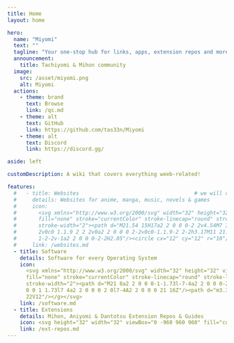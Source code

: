 ```yaml
---
title: Home
layout: home

hero:
  name: "Miyomi"
  text: ""
  tagline: "Your one-stop hub for links, apps, extension repos and more! 🌟"
  announcement:
    title: Tachiyomi & Mihon community
  image:
    src: /asset/miyomi.png
    alt: Miyomi
  actions:
    - theme: brand
      text: Browse
      link: /qs.md
    - theme: alt
      text: GitHub
      link: https://github.com/tas33n/Miyomi
    - theme: alt
      text: Discord
      link: https://discord.gg/

aside: left

customDescription: A wiki that covers everything weeb-related!

features:
  #   - title: Websites                                     # we will cook something here later
  #     details: Websites for anime, manga, music, novels & games
  #     icon:
  #       <svg xmlns="http://www.w3.org/2000/svg" width="32" height="32" viewBox="0 0 24 24"><g
  #       fill="none" stroke="currentColor" stroke-linecap="round" stroke-linejoin="round"
  #       stroke-width="2"><path d="M21.54 15H17a2 2 0 0 0-2 2v4.54M7 3.34V5a3 3 0 0 0 3 3v0a2 2 0 0 1 2
  #       2v0c0 1.1.9 2 2 2v0a2 2 0 0 0 2-2v0c0-1.1.9-2 2-2h3.17M11 21.95V18a2 2 0 0 0-2-2v0a2 2 0 0
  #       1-2-2v-1a2 2 0 0 0-2-2H2.05"/><circle cx="12" cy="12" r="10"/></g></svg>
  #     link: /websites.md
  - title: Software
    details: Software for every Operating System
    icon:
      <svg xmlns="http://www.w3.org/2000/svg" width="32" height="32" viewBox="0 0 24 24"><g
      fill="none" stroke="currentColor" stroke-linecap="round" stroke-linejoin="round"
      stroke-width="2"><path d="M21 8a2 2 0 0 0-1-1.73l-7-4a2 2 0 0 0-2 0l-7 4A2 2 0 0 0 3 8v8a2 2 0
      0 0 1 1.73l7 4a2 2 0 0 0 2 0l7-4A2 2 0 0 0 21 16Z"/><path d="m3.3 7l8.7 5l8.7-5M12
      22V12"/></g></svg>
    link: /software.md
  - title: Extensions
    details: Mihon, Aniyomi & Dantotsu Extension Repos & Guides
    icon: <svg height="32" width="32" viewBox="0 -960 960 960" fill="currentColor" xmlns="http://www.w3.org/2000/svg"><path d="M352-120H200q-33 0-56.5-23.5T120-200v-152q48 0 84-30.5t36-77.5q0-47-36-77.5T120-568v-152q0-33 23.5-56.5T200-800h160q0-42 29-71t71-29q42 0 71 29t29 71h160q33 0 56.5 23.5T800-720v160q42 0 71 29t29 71q0 42-29 71t-71 29v160q0 33-23.5 56.5T720-120H568q0-50-31.5-85T460-240q-45 0-76.5 35T352-120Zm-152-80h85q24-66 77-93t98-27q45 0 98 27t77 93h85v-240h80q8 0 14-6t6-14q0-8-6-14t-14-6h-80v-240H480v-80q0-8-6-14t-14-6q-8 0-14 6t-6 14v80H200v88q54 20 87 67t33 105q0 57-33 104t-87 68v88Zm310-310Z"></path></svg>
    link: /ext-repos.md
---
```


<script setup>
import ChristmasCard from "./.vitepress/theme/components/ChristmasCard.vue";
if (!import.meta.env.SSR) {
  const images = {
    normal: {
      // Hololive Myth (1st Gen EN)
      "/plushies/webp/ame.png": "linear-gradient(-30deg, #FEE097, #f7f6c8)",    
      "/plushies/webp/calli.png": "linear-gradient(-30deg, #E35277, #f07392)",  
      "/plushies/webp/gura.png": "linear-gradient(-30deg, #3E92CF, #57b0f0)",   
      "/plushies/webp/ina.png": "linear-gradient(-30deg, #532bc2, #a594f9)",    
      "/plushies/webp/kiara.png": "linear-gradient(-30deg, #EB433F, #FEEB73)",  

      // Hololive Promise (2nd Gen EN)
      "/plushies/webp/bae.png": "linear-gradient(-30deg, #EE241A, #FEE160)",    
      "/plushies/webp/fauna.png": "linear-gradient(-30deg, #B2F182, #F8FFDF)", 
      "/plushies/webp/irys.png": "linear-gradient(-30deg, #E10E5D, #FE6DA5)",   
      "/plushies/webp/kronii.png": "linear-gradient(-30deg, #2b6cee, #5B9DFE)", 
      "/plushies/webp/mumei.png": "linear-gradient(-30deg, #E7AE80, #FEF5B0)",  
      "/plushies/webp/sana.png": "linear-gradient(-30deg, #F5E0CF, #f8eee5)",    

      // Hololive Advent (3rd Gen EN)
      "/plushies/webp/biboo.png": "linear-gradient(-30deg, #9B8DEE, #FF65DB)",  
      "/plushies/webp/fuwawa.png": "linear-gradient(-30deg, #9FCEFE, #C7DEFE)", 
      "/plushies/webp/mococo.png": "linear-gradient(-30deg, #FE78A3, #FEAACC)", 
      "/plushies/webp/nerissa.png": "linear-gradient(-30deg, #103BD9, #1CD5FC)", 
      "/plushies/webp/shiori.png": "linear-gradient(-30deg, #deb1f0, #eaddff)", 

      // Hololive Justice (4th Gen EN)
      "/plushies/webp/cecilia.png": "linear-gradient(-30deg, #61A979, #CFFDCC)", 
      "/plushies/webp/elizabeth.png": "linear-gradient(-30deg, #BA3036, #2196DB)", 
      "/plushies/webp/gigi.png": "linear-gradient(-30deg, #F39C35, #FEB743)",  
      "/plushies/webp/raora.png": "linear-gradient(-30deg, #D26588, #F698BC)",  
    },
  };

  const mode = "normal";

  function randomPlushie() {
    const entries = Object.entries(images[mode]);
    const randomEntry = entries[Math.floor(Math.random() * entries.length)];
    const [bg, color] = randomEntry;
    return [bg, color];
  }

  const handleClick = () => {
    const [bg, color] = randomPlushie();
    document.documentElement.style.setProperty("--vp-home-hero-image-background-image", color);
    document.querySelector(".VPImage.image-src").src = bg;
  }

  const icon = document.querySelector(".VPImage.image-src");

  if (icon) {
    icon.addEventListener("click", handleClick);
  }
}
</script>
